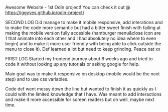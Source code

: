 Awesome Website - 1st Odin project!
You can check it out @ https://iggyyes.github.io/odin-project/

SECOND LOG
Did manage to make it mobile responsive, add interations and to make the code more semantic but had a bitter sweet finish with failing at making the mobile version fully accesible (hamburger menu&close icon are 1 that animate into each other and I had absolutely no idea where to even begin) and to make it more user friendly with being able to click outside the menu to close it).
Def learned a lot but need to keep grinding. Peace oat xx

FIRST LOG
Started my frontend journey about 6 weeks ago and tried to code it without looking up any tutorials or asking google for help.

Main goal was to make it responsive on desktop (mobile would be the next step) and to use css variables.

Code def went messy down the line but wanted to finish it as quickly as I could with the limited knowledge that I have. Was meant to add interactions and make it more accessible for screen readers but oh well, maybe next time.
